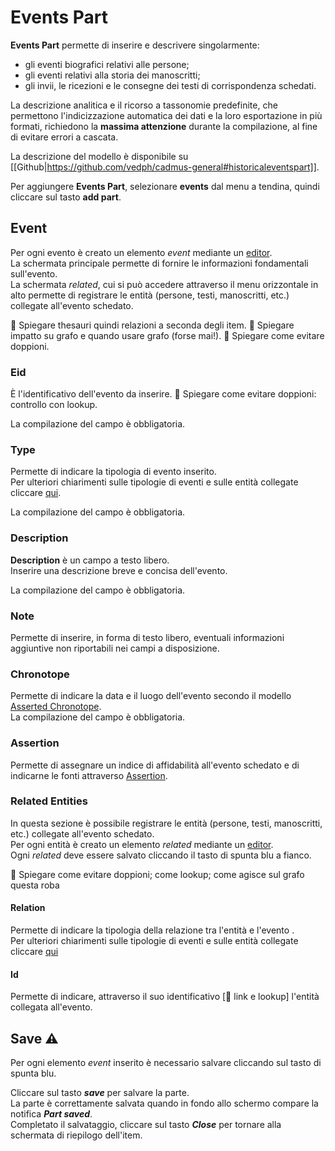 # Events Part

**Events Part** permette di inserire e descrivere singolarmente:   
* gli eventi biografici relativi alle persone;
* gli eventi relativi alla storia dei manoscritti;
* gli invii, le ricezioni e le consegne dei testi di corrispondenza schedati.

La descrizione analitica e il ricorso a tassonomie predefinite, che permettono l'indicizzazione automatica dei dati e la loro esportazione in più formati, richiedono la **massima attenzione** durante la compilazione, al fine di evitare errori a cascata.  

La descrizione del modello è disponibile su [[Github|https://github.com/vedph/cadmus-general#historicaleventspart]].   

Per aggiungere **Events Part**, selezionare **events** dal menu a tendina, quindi cliccare sul tasto **add part**.

## Event
Per ogni evento è creato un elemento _event_ mediante un [editor](Editor_Brick.md).  
La schermata principale permette di fornire le informazioni fondamentali sull'evento.  
La schermata _related_, cui si può accedere attraverso il menu orizzontale in alto permette di registrare le entità (persone, testi, manoscritti, etc.) collegate all'evento schedato. 

🚧 Spiegare thesauri quindi relazioni a seconda degli item.
🚧 Spiegare impatto su grafo e quando usare grafo (forse mai!). 
🚧 Spiegare come evitare doppioni.

### Eid
È l'identificativo dell'evento da inserire. 
🚧 Spiegare come evitare doppioni: controllo con lookup.

La compilazione del campo è obbligatoria.

### Type 
Permette di indicare la tipologia di evento inserito.  
Per ulteriori chiarimenti sulle tipologie di eventi e sulle entità collegate cliccare [qui](Events_Thesaurus.md).

La compilazione del campo è obbligatoria.

### Description
**Description** è un campo a testo libero.  
Inserire una descrizione breve e concisa dell'evento.  

La compilazione del campo è obbligatoria.

### Note    
Permette di inserire, in forma di testo libero, eventuali informazioni aggiuntive non riportabili nei campi a disposizione.

### Chronotope 
Permette di indicare la data e il luogo dell'evento secondo il modello [Asserted Chronotope](Asserted_Chronotope_Brick.md).  
La compilazione del campo è obbligatoria.  

### Assertion 
Permette di assegnare un indice di affidabilità all'evento schedato e di indicarne le fonti attraverso [Assertion](Assertion_Brick.md).


### Related Entities
In questa sezione è possibile registrare le entità (persone, testi, manoscritti, etc.) collegate all'evento schedato.  
Per ogni entità è creato un elemento _related_ mediante un [editor](Editor_Brick.md).   
Ogni _related_ deve essere salvato cliccando il tasto di spunta blu a fianco.  

🚧 Spiegare come evitare doppioni; come lookup; come agisce sul grafo questa roba

#### Relation 
Permette di indicare la tipologia della relazione tra l'entità e l'evento .  
Per ulteriori chiarimenti sulle tipologie di eventi e sulle entità collegate cliccare [qui](Events_Thesaurus.md)

#### Id
Permette di indicare, attraverso il suo identificativo [🚧 link e lookup] l'entità collegata all'evento.

## Save ⚠️ 

Per ogni elemento _event_ inserito è necessario salvare cliccando sul tasto di spunta blu.

Cliccare sul tasto **_save_** per salvare la parte.  
La parte è correttamente salvata quando in fondo allo schermo compare la notifica **_Part saved_**.  
Completato il salvataggio, cliccare sul tasto **_Close_** per tornare alla schermata di riepilogo dell'item.
